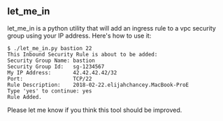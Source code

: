 ## let_me_in 
let_me_in is a python utility that will add an ingress rule to a vpc security group using your IP address. Here's how to use it:

```
$ ./let_me_in.py bastion 22
This Inbound Security Rule is about to be added:
Security Group Name: bastion
Security Group Id:   sg-1234567
My IP Address:       42.42.42.42/32
Port:                TCP/22
Rule Description:    2018-02-22.elijahchancey.MacBook-ProE
Type 'yes' to continue: yes
Rule Added.
```
Please let me know if you think this tool should be improved.
